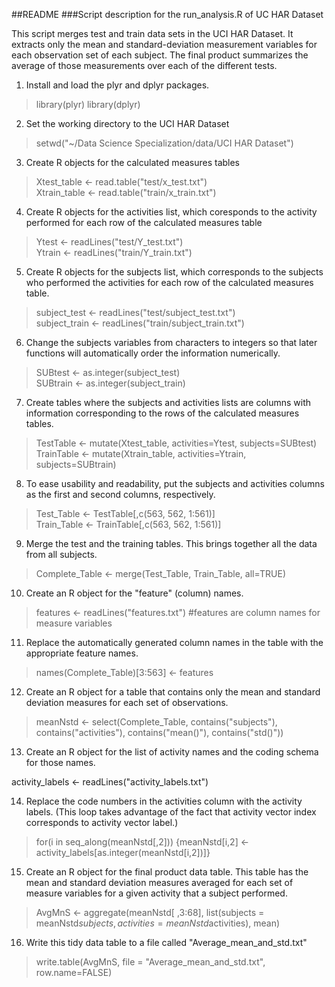 
##README 
###Script description for the run_analysis.R of UC HAR Dataset



This script merges test and train data sets in the UCI HAR Dataset. It extracts only the mean and standard-deviation measurement variables for each observation set of each subject. The final product summarizes the average of those measurements over each of the different tests.


1. Install and load the plyr and dplyr packages. 

> library(plyr) 
> library(dplyr)

2. Set the working directory to the UCI HAR Dataset

> setwd("~/Data Science Specialization/data/UCI HAR Dataset") 

3. Create R objects for the calculated measures tables

> Xtest_table <- read.table("test/x_test.txt")      
> Xtrain_table <- read.table("train/x_train.txt")


4. Create R objects for the activities list, which coresponds to the activity performed for each row of the calculated measures table

> Ytest <- readLines("test/Y_test.txt")  
> Ytrain <- readLines("train/Y_train.txt")

5. Create R objects for the subjects list, which corresponds to the subjects who performed the activities for each row of the calculated measures table. 

> subject_test <- readLines("test/subject_test.txt")  
> subject_train <- readLines("train/subject_train.txt")

6. Change the subjects variables from characters to integers so that later functions will automatically order the information numerically.

> SUBtest <- as.integer(subject_test)    
> SUBtrain <- as.integer(subject_train)

7. Create tables where the subjects and activities lists are columns with information corresponding to the rows of the calculated measures tables.

> TestTable <- mutate(Xtest_table, activities=Ytest, subjects=SUBtest)  
> TrainTable <- mutate(Xtrain_table, activities=Ytrain, subjects=SUBtrain)

8. To ease usability and readability, put the subjects and activities columns as the first and second columns, respectively. 

> Test_Table <- TestTable[,c(563, 562, 1:561)]  
> Train_Table <- TrainTable[,c(563, 562, 1:561)] 

9. Merge the test and the training tables. This brings together all the data from all subjects.

> Complete_Table <- merge(Test_Table, Train_Table, all=TRUE) 

10. Create an R object for the "feature" (column) names.

> features <- readLines("features.txt")  #features are column names for measure variables

11. Replace the automatically generated column names in the table with the appropriate feature names.

> names(Complete_Table)[3:563] <- features 

12. Create an R object for a table that contains only the mean and standard deviation measures for each set of observations.

> meanNstd <- select(Complete_Table, contains("subjects"), contains("activities"), contains("mean()"), contains("std()"))

13. Create an R object for the list of activity names and the coding schema for those names.

activity_labels <- readLines("activity_labels.txt") 

14. Replace the code numbers in the activities column with the activity labels. (This loop takes advantage of the fact that activity vector index corresponds to activity vector label.)

> for(i in seq_along(meanNstd[,2])) {meanNstd[i,2] <- activity_labels[as.integer(meanNstd[i,2])]}

15. Create an R object for the final product data table. This table has the mean and standard deviation measures averaged for each set of measure variables for a given activity that a subject performed. 

> AvgMnS <- aggregate(meanNstd[ ,3:68], list(subjects = meanNstd$subjects, activities = meanNstd$activities), mean)

16. Write this tidy data table to a file called "Average_mean_and_std.txt"

> write.table(AvgMnS, file = "Average_mean_and_std.txt", row.name=FALSE)
































